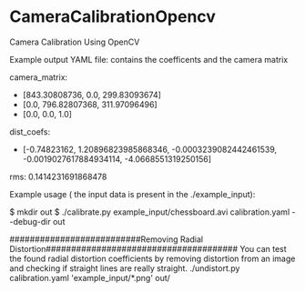 # CameraCalibrationOpencv

Camera Calibration Using OpenCV

Example output YAML file: contains the coefficents and the camera matrix

camera_matrix:
- [843.30808736, 0.0, 299.83093674]
- [0.0, 796.82807368, 311.97096496]
- [0.0, 0.0, 1.0]


dist_coefs:
- [-0.74823162, 1.20896823985868346, -0.0003239082442461539, -0.0019027617884934114,
  -4.0668551319250156]

rms: 0.1414231691868478

Example usage ( the input data is present in the ./example_input):

$ mkdir out
$ ./calibrate.py example_input/chessboard.avi calibration.yaml --debug-dir out

##########################Removing Radial Distortion######################################
You can test the found radial distortion coefficients by removing distortion from an image and checking if 
straight lines are really straight.
./undistort.py calibration.yaml 'example_input/*.png' out/
